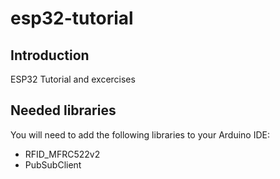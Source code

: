# esp32-tutorial

## Introduction

ESP32 Tutorial and excercises

## Needed libraries

You will need to add the following libraries to your Arduino IDE:
- RFID_MFRC522v2
- PubSubClient
